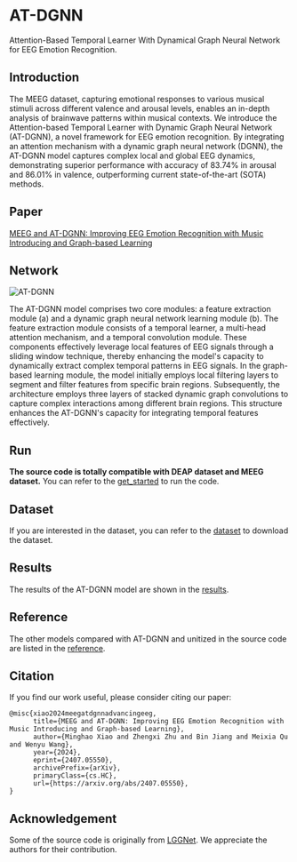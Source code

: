 # AT-DGNN

Attention-Based Temporal Learner With Dynamical Graph Neural Network for EEG Emotion Recognition.

## Introduction

The MEEG dataset,
capturing emotional responses to various musical stimuli across different valence and arousal levels,
enables an in-depth analysis of brainwave patterns within musical contexts.
We introduce the Attention-based Temporal Learner with Dynamic Graph Neural Network (AT-DGNN),
a novel framework for EEG emotion recognition.
By integrating an attention mechanism with a dynamic graph neural network (DGNN),
the AT-DGNN model captures complex local and global EEG dynamics,
demonstrating superior performance with accuracy of 83.74% in arousal and 86.01% in valence,
outperforming current state-of-the-art (SOTA) methods.

## Paper

[MEEG and AT-DGNN: Improving EEG Emotion Recognition with Music Introducing and Graph-based Learning](https://arxiv.org/abs/2407.05550)

## Network

![AT-DGNN](docs/network.jpg)

The AT-DGNN model comprises two core modules: a feature extraction module (a) and a dynamic graph neural network learning module (b). The feature extraction module consists of a temporal learner, a multi-head attention mechanism, and a temporal convolution module. These components effectively leverage local features of EEG signals through a sliding window technique, thereby enhancing the model's capacity to dynamically extract complex temporal patterns in EEG signals. In the graph-based learning module, the model initially employs local filtering layers to segment and filter features from specific brain regions. Subsequently, the architecture employs three layers of stacked dynamic graph convolutions to capture complex interactions among different brain regions. This structure enhances the AT-DGNN's capacity for integrating temporal features effectively.

## Run

**The source code is totally compatible with DEAP dataset and MEEG dataset.** You can refer to the [get_started](docs/get_started.md) to run the code.

## Dataset

If you are interested in the dataset, you can refer to the [dataset](docs/dataset.md) to download the dataset.

## Results

The results of the AT-DGNN model are shown in the [results](docs/results.md).

## Reference

The other models compared with AT-DGNN and unitized in the source code are listed in the [reference](docs/reference.md). 

## Citation

If you find our work useful, please consider citing our paper:

```
@misc{xiao2024meegatdgnnadvancingeeg,
      title={MEEG and AT-DGNN: Improving EEG Emotion Recognition with Music Introducing and Graph-based Learning}, 
      author={Minghao Xiao and Zhengxi Zhu and Bin Jiang and Meixia Qu and Wenyu Wang},
      year={2024},
      eprint={2407.05550},
      archivePrefix={arXiv},
      primaryClass={cs.HC},
      url={https://arxiv.org/abs/2407.05550}, 
}
```

## Acknowledgement

Some of the source code is originally from [LGGNet](https://github.com/yi-ding-cs/LGG). We appreciate the authors for their contribution.
